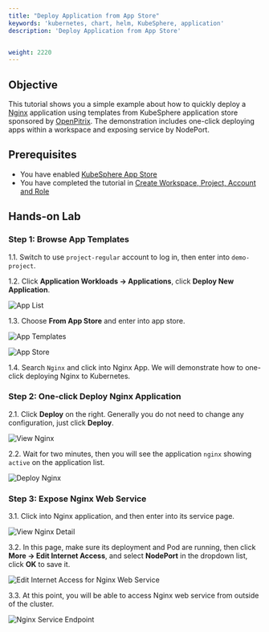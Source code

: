 ```yaml
---
title: "Deploy Application from App Store"
keywords: 'kubernetes, chart, helm, KubeSphere, application'
description: 'Deploy Application from App Store'


weight: 2220
---
```


## Objective

This tutorial shows you a simple example about how to quickly deploy a [Nginx](https://nginx.org/) application using templates from KubeSphere application store sponsored by [OpenPitrix](https://github.com/openpitrix/openpitirx). The demonstration includes one-click deploying apps within a workspace and exposing service by NodePort.

## Prerequisites

- You have enabled [KubeSphere App Store](../../pluggable-components/app-store)
- You have completed the tutorial in [Create Workspace, Project, Account and Role](../../quick-start/create-workspace-and-project/)

## Hands-on Lab

### Step 1: Browse App Templates

1.1. Switch to use `project-regular` account to log in, then enter into `demo-project`.

1.2. Click **Application Workloads → Applications**, click **Deploy New Application**.

![App List](/images/application-templates/20200106161804.png)

1.3. Choose **From App Store** and enter into app store.

![App Templates](/images/application-templates/20201028180736.png)

![App Store](/images/application-templates/20201028180853.png)

1.4. Search `Nginx` and click into Nginx App. We will demonstrate how to one-click deploying Nginx to Kubernetes.

### Step 2: One-click Deploy Nginx Application

2.1. Click **Deploy** on the right. Generally you do not need to change any configuration, just click **Deploy**.

![View Nginx](/images/application-templates/20201028181426.png)

2.2. Wait for two minutes, then you will see the application `nginx` showing `active` on the application list.

![Deploy Nginx](/images/application-templates/20201028181614.png)

### Step 3: Expose Nginx Web Service

3.1. Click into Nginx application, and then enter into its service page.

![View Nginx Detail](/images/application-templates/20201028181834.png)

3.2. In this page, make sure its deployment and Pod are running, then click **More → Edit Internet Access**, and select **NodePort** in the dropdown list, click **OK** to save it.

![Edit Internet Access for Nginx Web Service](/images/application-templates/20201028181957.png)

3.3. At this point, you will be able to access Nginx web service from outside of the cluster.

![Nginx Service Endpoint](/images/application-templates/20201028182251.png)



